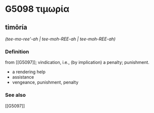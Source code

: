 # G5098 τιμωρία

## timōría

_(tee-mo-ree'-ah | tee-moh-REE-ah | tee-moh-REE-ah)_

### Definition

from [[G5097]]; vindication, i.e., (by implication) a penalty; punishment.

- a rendering help
- assistance
- vengeance, punishment, penalty

### See also

[[G5097]]

